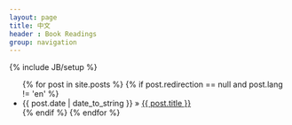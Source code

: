 ```yaml
---
layout: page  
title: 中文  
header : Book Readings  
group: navigation  
---
```

{% include JB/setup %}

<ul class="posts">
  {% for post in site.posts %}
  {% if post.redirection == null and post.lang != 'en' %}
    <li><span>{{ post.date | date_to_string }}</span> &raquo; <a href="{{ BASE_PATH }}{{ post.url }}">{{ post.title }}</a></li>
  {% endif %}
  {% endfor %}
</ul>